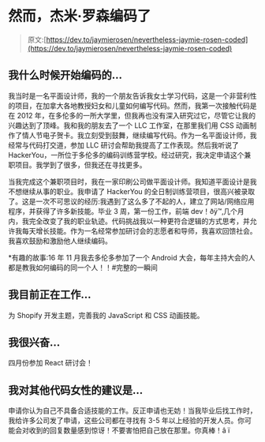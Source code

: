 # 然而，杰米·罗森编码了

> 原文:[https://dev.to/jaymierosen/nevertheless-jaymie-rosen-coded](https://dev.to/jaymierosen/nevertheless-jaymie-rosen-coded)

## 我什么时候开始编码的...

我当时是一名平面设计师，我的一个朋友告诉我女士学习代码，这是一个非营利性的项目，在加拿大各地教授妇女和儿童如何编写代码。然而，我第一次接触代码是在 2012 年，在多伦多的一所大学里，但我再也没有深入研究过它，尽管它让我的兴趣达到了顶峰。我和我的朋友去了一个 LLC 工作室，在那里我们用 CSS 动画制作了情人节电子贺卡。我立刻受到鼓舞，继续编写代码。作为一名平面设计师，我经常与代码打交道，参加 LLC 研讨会帮助我提高了工作表现。然后我听说了 HackerYou，一所位于多伦多的编码训练营学校。经过研究，我决定申请这个兼职项目。我学到了很多，但我还在寻找更多。

当我完成这个兼职项目时，我在一家印刷公司做平面设计师。我知道平面设计是我不想继续从事的职业。我申请了 HackerYou 的全日制训练营项目，很高兴被录取了。这是一次不可思议的经历:我遇到了这么多了不起的人，建立了网站/网络应用程序，并获得了许多新技能。毕业 3 周，第一份工作，前端 dev！ðÿ™‚几个月内，我完全改变了我的职业轨迹。代码挑战我以一种更符合逻辑的方式思考，并允许我每天增长技能。作为一名经常参加研讨会的志愿者和导师，我喜欢回馈社会。我喜欢鼓励和激励他人继续编码。

*有趣的故事:16 年 11 月我去多伦多参加了一个 Android 大会，每年主持大会的人都是教我如何编码的同一个人！！#完整的一瞬间

## 我目前正在工作...

为 Shopify 开发主题，完善我的 JavaScript 和 CSS 动画技能。

## 我很兴奋...

四月份参加 React 研讨会！

## 我对其他代码女性的建议是...

申请你认为自己不具备合适技能的工作。反正申请也无妨！当我毕业后找工作时，我给许多公司发了申请，这些公司都在寻找有 3-5 年以上经验的开发人员。你可能会对收到的回复数量感到惊讶！不要害怕把自己放在那里。你真棒！â ï
